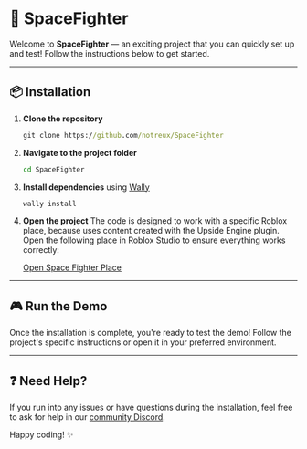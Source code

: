 # 🚀 SpaceFighter

Welcome to **SpaceFighter** — an exciting project that you can quickly set up and test!
Follow the instructions below to get started.

---

## 📦 Installation

1. **Clone the repository**

   ```cmd
   git clone https://github.com/notreux/SpaceFighter
   ```

2. **Navigate to the project folder**

   ```cmd
   cd SpaceFighter
   ```

3. **Install dependencies** using [Wally](https://wally.run/)

   ```cmd
   wally install
   ```

4. **Open the project**
   The code is designed to work with a specific Roblox place, because uses content created with the Upside Engine plugin. Open the following place in Roblox Studio to ensure everything works correctly:

   [Open Space Fighter Place](https://www.roblox.com/games/99502143707226/Space-Fighter)

---

## 🎮 Run the Demo

Once the installation is complete, you're ready to test the demo!
Follow the project's specific instructions or open it in your preferred environment.

---

## ❓ Need Help?

If you run into any issues or have questions during the installation, feel free to ask for help in our [community Discord](https://discord.com/invite/pE3svUvmnu).


Happy coding! ✨

